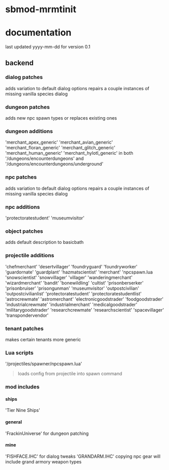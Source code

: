 # sbmod-mrmtinit
# documentation
last updated yyyy-mm-dd for version 0.1

## backend

### dialog patches
adds variation to default dialog options
repairs a couple instances of missing vanilla species dialog

### dungeon patches
adds new npc spawn types or replaces existing ones

### dungeon additions
'merchant_apex_generic'
'merchant_avian_generic'
'merchant_floran_generic'
'merchant_glitch_generic'
'merchant_human_generic'
'merchant_hylotl_generic'
in both '/dungeons/encounterdungeons' and '/dungeons/encounterdungeons/underground'

### npc patches
adds variation to default dialog options
repairs a couple instances of missing vanilla species dialog

### npc additions
'protectoratestudent'
'museumvisitor'

### object patches
adds default description to basicbath

### projectile additions
'chefmerchant'
'desertvillager'
'foundryguard'
'foundryworker'
'guardornate'
'guardplant'
'hazmatscientist'
'merchant'
'npcspawn.lua
'snowscientist'
'snowvillager'
'villager'
'wanderingmerchant'
'wizardmerchant'
'bandit'
'bonewildling'
'cultist'
'prisonberserker'
'prisonbruiser'
'prisongunman'
'museumvisitor'
'outpostcivilian'
'outpostcivilianlist'
'protectoratestudent'
'protectoratestudentlist'
'astrocrewmate'
'astromerchant'
'electronicgoodstrader'
'foodgoodstrader'
'industrialcrewmate'
'industrialmerchant'
'medicalgoodstrader'
'militarygoodstrader'
'researchcrewmate'
'researchscientist'
'spacevillager'
'transpondervendor'

### tenant patches
makes certain tenants more generic

### Lua scripts
'/projectiles/spawner/npcspawn.lua'
> loads config from projectile into spawn command

### mod includes
#### ships
'Tier Nine Ships'

#### general
'FrackinUniverse' for dungeon patching

#### mine
'FISHFACE.IHC' for dialog tweaks
'GRANDARM.IHC' copying npc gear will include grand armory weapon types
